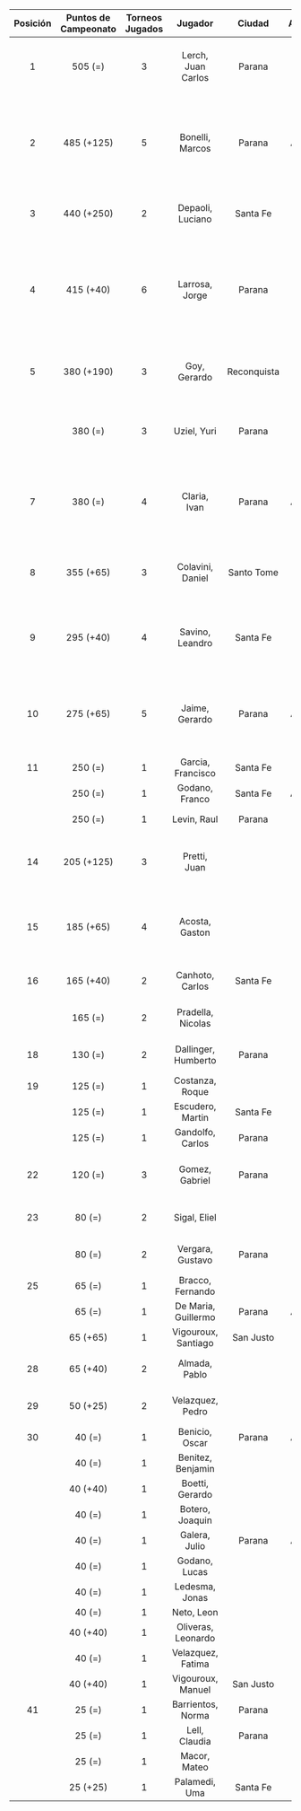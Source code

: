 |  Posición  |  Puntos de Campeonato  |  Torneos Jugados  |       Jugador       |   Ciudad    |  Afiliación  |                          Puntos sumados                          |
|:----------:|:----------------------:|:-----------------:|:-------------------:|:-----------:|:------------:|:----------------------------------------------------------------:|
|     1      |        505 (=)         |         3         | Lerch, Juan Carlos  |   Parana    | Tiro Federal |                 250 (T05) + 190 (T03) + 65 (T04)                 |
|     2      |       485 (+125)       |         5         |   Bonelli, Marcos   |   Parana    |   Aspatem    |      190 (T05) + 125 (T06) + 65 (T04) + 65 (T03) + 40 (T01)      |
|     3      |       440 (+250)       |         2         |  Depaoli, Luciano   |  Santa Fe   |   Atemeli    |                      250 (T06) + 190 (T01)                       |
|     4      |       415 (+40)        |         6         |   Larrosa, Jorge    |   Parana    | Tiro Federal | 190 (T02) + 65 (T03) + 40 (T06) + 40 (T01) + 40 (T04) + 40 (T05) |
|     5      |       380 (+190)       |         3         |    Goy, Gerardo     | Reconquista |    ATMAR     |                 190 (T06) + 125 (T05) + 65 (T01)                 |
|            |        380 (=)         |         3         |     Uziel, Yuri     |   Parana    | Tiro Federal |                 190 (T04) + 125 (T03) + 65 (T05)                 |
|     7      |        380 (=)         |         4         |    Claria, Ivan     |   Parana    |   Aspatem    |           125 (T03) + 125 (T04) + 65 (T05) + 65 (T01)            |
|     8      |       355 (+65)        |         3         |  Colavini, Daniel   | Santo Tome  |   Atemeli    |                 250 (T03) + 65 (T06) + 40 (T04)                  |
|     9      |       295 (+40)        |         4         |   Savino, Leandro   |  Santa Fe   |   Atemeli    |            125 (T02) + 65 (T04) + 65 (T03) + 40 (T06)            |
|     10     |       275 (+65)        |         5         |   Jaime, Gerardo    |   Parana    |   Aspatem    |       65 (T06) + 65 (T04) + 65 (T03) + 40 (T01) + 40 (T05)       |
|     11     |        250 (=)         |         1         |  Garcia, Francisco  |  Santa Fe   |   Atemeli    |                            250 (T02)                             |
|            |        250 (=)         |         1         |   Godano, Franco    |  Santa Fe   |   ATEMELI    |                            250 (T04)                             |
|            |        250 (=)         |         1         |     Levin, Raul     |   Parana    |              |                            250 (T01)                             |
|     14     |       205 (+125)       |         3         |    Pretti, Juan     |             |              |                 125 (T06) + 40 (T05) + 40 (T04)                  |
|     15     |       185 (+65)        |         4         |   Acosta, Gaston    |             |              |            65 (T06) + 40 (T03) + 40 (T04) + 40 (T05)             |
|     16     |       165 (+40)        |         2         |   Canhoto, Carlos   |  Santa Fe   |   Atemeli    |                       125 (T02) + 40 (T06)                       |
|            |        165 (=)         |         2         |  Pradella, Nicolas  |             |              |                       125 (T05) + 40 (T04)                       |
|     18     |        130 (=)         |         2         | Dallinger, Humberto |   Parana    | Tiro Federal |                       65 (T05) + 65 (T01)                        |
|     19     |        125 (=)         |         1         |   Costanza, Roque   |             |              |                            125 (T04)                             |
|            |        125 (=)         |         1         |  Escudero, Martin   |  Santa Fe   |   Atemeli    |                            125 (T01)                             |
|            |        125 (=)         |         1         |  Gandolfo, Carlos   |   Parana    | Tiro Federal |                            125 (T01)                             |
|     22     |        120 (=)         |         3         |   Gomez, Gabriel    |   Parana    | Tiro Federal |                  40 (T05) + 40 (T03) + 40 (T01)                  |
|     23     |         80 (=)         |         2         |    Sigal, Eliel     |             |              |                       40 (T04) + 40 (T01)                        |
|            |         80 (=)         |         2         |  Vergara, Gustavo   |   Parana    | Tiro Federal |                       40 (T01) + 40 (T05)                        |
|     25     |         65 (=)         |         1         |  Bracco, Fernando   |             |              |                             65 (T05)                             |
|            |         65 (=)         |         1         | De Maria, Guillermo |   Parana    |   Aspatem    |                             65 (T01)                             |
|            |        65 (+65)        |         1         | Vigouroux, Santiago |  San Justo  | Tiro Federal |                             65 (T06)                             |
|     28     |        65 (+40)        |         2         |    Almada, Pablo    |             |              |                       40 (T06) + 25 (T05)                        |
|     29     |        50 (+25)        |         2         |  Velazquez, Pedro   |             |              |                       25 (T06) + 25 (T05)                        |
|     30     |         40 (=)         |         1         |   Benicio, Oscar    |   Parana    |   Aspatem    |                             40 (T03)                             |
|            |         40 (=)         |         1         |  Benitez, Benjamin  |             |              |                             40 (T03)                             |
|            |        40 (+40)        |         1         |   Boetti, Gerardo   |             |              |                             40 (T06)                             |
|            |         40 (=)         |         1         |   Botero, Joaquin   |             |              |                             40 (T03)                             |
|            |         40 (=)         |         1         |    Galera, Julio    |   Parana    |   Aspatem    |                             40 (T01)                             |
|            |         40 (=)         |         1         |    Godano, Lucas    |             |              |                             40 (T04)                             |
|            |         40 (=)         |         1         |   Ledesma, Jonas    |             |              |                             40 (T03)                             |
|            |         40 (=)         |         1         |     Neto, Leon      |             |              |                             40 (T03)                             |
|            |        40 (+40)        |         1         | Oliveras, Leonardo  |             |              |                             40 (T06)                             |
|            |         40 (=)         |         1         |  Velazquez, Fatima  |             |              |                             40 (T05)                             |
|            |        40 (+40)        |         1         |  Vigouroux, Manuel  |  San Justo  | Tiro Federal |                             40 (T06)                             |
|     41     |         25 (=)         |         1         |  Barrientos, Norma  |   Parana    | Tiro Federal |                             25 (T05)                             |
|            |         25 (=)         |         1         |    Lell, Claudia    |   Parana    | Tiro Federal |                             25 (T05)                             |
|            |         25 (=)         |         1         |    Macor, Mateo     |             |              |                             25 (T05)                             |
|            |        25 (+25)        |         1         |    Palamedi, Uma    |  Santa Fe   |   Atemeli    |                             25 (T06)                             |